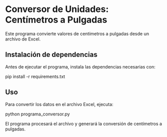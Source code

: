 # Conversor de Unidades: Centímetros a Pulgadas

Este programa convierte valores de centímetros a pulgadas desde un archivo de Excel.

## Instalación de dependencias
Antes de ejecutar el programa, instala las dependencias necesarias con:

pip install -r requirements.txt

## Uso
Para convertir los datos en el archivo Excel, ejecuta:

python programa_conversor.py

El programa procesará el archivo y generará la conversión de centímetros a pulgadas.
